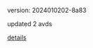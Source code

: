 version: 2024010202-8a83

updated 2 avds

[details](https://github.com/0x74f917491bfa7ebfa379/ali_avd_db/blob/master/change_log/2024/01/02/02/8a83.txt)